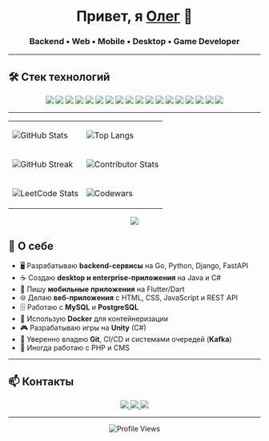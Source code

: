<h1 align="center">
  Привет, я <a href="https://github.com/Ol1g2195">Олег</a> 👋
</h1>
<h3 align="center">Backend • Web • Mobile • Desktop • Game Developer</h3>

---

## 🛠️ Стек технологий

<p align="center">
  <!-- Backend -->
  <img src="https://img.shields.io/badge/Go-00ADD8?style=for-the-badge&logo=go&logoColor=white" />
  <img src="https://img.shields.io/badge/Python-3776AB?style=for-the-badge&logo=python&logoColor=white" />
  <img src="https://img.shields.io/badge/Django-092E20?style=for-the-badge&logo=django&logoColor=white" />
  <img src="https://img.shields.io/badge/FastAPI-009688?style=for-the-badge&logo=fastapi&logoColor=white" />
  <img src="https://img.shields.io/badge/Java-007396?style=for-the-badge&logo=openjdk&logoColor=white" />
  <!-- Mobile -->
  <img src="https://img.shields.io/badge/Dart-0175C2?style=for-the-badge&logo=dart&logoColor=white" />
  <img src="https://img.shields.io/badge/Flutter-02569B?style=for-the-badge&logo=flutter&logoColor=white" />
  <!-- Frontend -->
  <img src="https://img.shields.io/badge/HTML5-E34F26?style=for-the-badge&logo=html5&logoColor=white" />
  <img src="https://img.shields.io/badge/CSS3-1572B6?style=for-the-badge&logo=css3&logoColor=white" />
  <img src="https://img.shields.io/badge/JavaScript-F7DF1E?style=for-the-badge&logo=javascript&logoColor=black" />
  <!-- Other -->
  <img src="https://img.shields.io/badge/PHP-777BB4?style=for-the-badge&logo=php&logoColor=white" />
  <img src="https://img.shields.io/badge/MySQL-4479A1?style=for-the-badge&logo=mysql&logoColor=white" />
  <img src="https://img.shields.io/badge/PostgreSQL-316192?style=for-the-badge&logo=postgresql&logoColor=white" />
  <img src="https://img.shields.io/badge/REST%20API-FF6F00?style=for-the-badge&logo=rest&logoColor=white" />
  <img src="https://img.shields.io/badge/Docker-2496ED?style=for-the-badge&logo=docker&logoColor=white" />
  <img src="https://img.shields.io/badge/Git-F05032?style=for-the-badge&logo=git&logoColor=white" />
  <!-- Game Dev -->
  <img src="https://img.shields.io/badge/C%23-239120?style=for-the-badge&logo=c-sharp&logoColor=white" />
  <img src="https://img.shields.io/badge/Unity-000000?style=for-the-badge&logo=unity&logoColor=white" />
</p>

---

<table style="border: none; border-collapse: collapse; background-color: transparent;">
<tr>
<td>
  
![GitHub Stats](https://github-readme-stats.vercel.app/api?username=Ol1g2195&show_icons=true&theme=react&hide_border=true&bg_color=0D1117)

</td>
<td>

![Top Langs](https://github-readme-stats.vercel.app/api/top-langs/?username=Ol1g2195&layout=compact&theme=react&hide_border=true&bg_color=0D1117)

</td>
</tr>

<tr>
<td>

![GitHub Streak](https://github-readme-streak-stats.herokuapp.com/?user=Ol1g2195&theme=react&hide_border=true&background=0D1117)

</td>
<td>

![Contributor Stats](https://github-contributor-stats.vercel.app/api?username=Ol1g2195&limit=2&theme=react&combine_all_yearly_contributions=true&hide_border=true&bg_color=0D1117)

</td>
</tr>

<tr>
<td>

![LeetCode Stats](https://leetcard.jacoblin.cool/Ol1g?theme=dark&font=Karma&ext=contest&bg_color=0D1117)

</td>
<td>

![Codewars](https://github.r2v.ch/codewars?user=Ol1g2195&stroke=%23FF0000&hide_border=true&theme=dark&bg_color=0D1117)

</td>
</tr>
</table>

<!-- GitHub Trophies -->
<p align="center">
  <img src="https://github-profile-trophy.vercel.app/?username=Ol1g2195&theme=tokyonight&no-frame=true&no-bg=true&margin-w=4" />
</p>

## 🚀 О себе
- 🖥 Разрабатываю **backend-сервисы** на Go, Python, Django, FastAPI  
- ☕ Создаю **desktop и enterprise-приложения** на Java и C#  
- 📱 Пишу **мобильные приложения** на Flutter/Dart  
- 🌐 Делаю **веб-приложения** с HTML, CSS, JavaScript и REST API  
- 🗄 Работаю с **MySQL** и **PostgreSQL**  
- 🐳 Использую **Docker** для контейнеризации  
- 🎮 Разрабатываю игры на **Unity** (C#)  
- 🔧 Уверенно владею **Git**, CI/CD и системами очередей (**Kafka**)  
- 🐘 Иногда работаю с PHP и CMS  

---

## 📫 Контакты
<p align="center">
  <a href="mailto:your.email@example.com">
    <img src="https://img.shields.io/badge/Email-D14836?style=for-the-badge&logo=gmail&logoColor=white" />
  </a>
  <a href="https://t.me/yourusername">
    <img src="https://img.shields.io/badge/Telegram-26A5E4?style=for-the-badge&logo=telegram&logoColor=white" />
  </a>
  <a href="https://linkedin.com/in/yourusername">
    <img src="https://img.shields.io/badge/LinkedIn-0A66C2?style=for-the-badge&logo=linkedin&logoColor=white" />
  </a>
</p>

---

<p align="center">
  <img src="https://komarev.com/ghpvc/?username=Ol1g2195&label=Profile%20views&color=0e75b6&style=flat" alt="Profile Views" />
</p>
